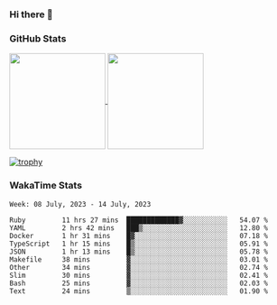 ### Hi there 👋

### GitHub Stats

<a href="https://github.com/anuraghazra/github-readme-stats">
  <img align="center" height="170px" src="https://github-readme-stats.vercel.app/api/top-langs/?username=tksfjt1024&layout=compact&count_private=true&show_icons=true&show_icons=true&theme=graywhite" />
</a>
<a href="https://github.com/anuraghazra/github-readme-stats">
  <img align="center" height="170px" src="https://github-readme-stats.vercel.app/api?username=tksfjt1024&count_private=true&show_icons=true&show_icons=true&theme=graywhite" />
</a>

[![trophy](https://github-profile-trophy.vercel.app/?username=tksfjt1024)](https://github.com/ryo-ma/github-profile-trophy)

### WakaTime Stats

<!--START_SECTION:waka-->
```text
Week: 08 July, 2023 - 14 July, 2023

Ruby         11 hrs 27 mins  █████████████▓░░░░░░░░░░░   54.07 % 
YAML         2 hrs 42 mins   ███▒░░░░░░░░░░░░░░░░░░░░░   12.80 % 
Docker       1 hr 31 mins    █▓░░░░░░░░░░░░░░░░░░░░░░░   07.18 % 
TypeScript   1 hr 15 mins    █▒░░░░░░░░░░░░░░░░░░░░░░░   05.91 % 
JSON         1 hr 13 mins    █▒░░░░░░░░░░░░░░░░░░░░░░░   05.78 % 
Makefile     38 mins         ▓░░░░░░░░░░░░░░░░░░░░░░░░   03.01 % 
Other        34 mins         ▓░░░░░░░░░░░░░░░░░░░░░░░░   02.74 % 
Slim         30 mins         ▓░░░░░░░░░░░░░░░░░░░░░░░░   02.41 % 
Bash         25 mins         ▓░░░░░░░░░░░░░░░░░░░░░░░░   02.03 % 
Text         24 mins         ▒░░░░░░░░░░░░░░░░░░░░░░░░   01.90 % 
```
<!--END_SECTION:waka-->
